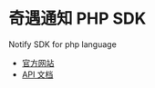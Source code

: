 # 奇遇通知 PHP SDK

Notify SDK for php language

* [官方网站](https://notify.qiyutech.tech/)
* [API 文档](https://notify.qiyutech.tech/api/docs)
